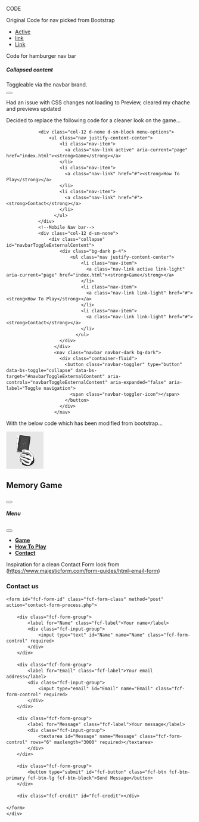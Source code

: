 CODE

Original Code for nav picked from Bootstrap
 <ul class="nav justify-content-end">
                        <li class="nav-item">
                          <a class="nav-link active" aria-current="page" href="#">Active</a>
                        </li>
                        <li class="nav-item">
                          <a class="nav-link" href="#">link</a>
                        </li>
                        <li class="nav-item">
                          <a class="nav-link" href="#">Link</a>
                        </li>
                      </ul>

Code for hamburger nav bar 
<div class="pos-f-t">
  <div class="collapse" id="navbarToggleExternalContent">
    <div class="bg-dark p-4">
      <h5 class="text-white h4">Collapsed content</h5>
      <span class="text-muted">Toggleable via the navbar brand.</span>
    </div>
  </div>
  <nav class="navbar navbar-dark bg-dark">
    <button class="navbar-toggler" type="button" data-toggle="collapse" data-target="#navbarToggleExternalContent" aria-controls="navbarToggleExternalContent" aria-expanded="false" aria-label="Toggle navigation">
      <span class="navbar-toggler-icon"></span>
    </button>
  </nav>
</div>

Had an issue with CSS changes not loading to Preview, cleared my chache and previews updated

Decided to replace the following code for a cleaner look on the game...
<!--Below Nav will be visible on screens large than sm-->
                <div class="col-12 d-none d-sm-block menu-options">
                    <ul class="nav justify-content-center">
                        <li class="nav-item">
                          <a class="nav-link active" aria-current="page" href="index.html"><strong>Game</strong></a>
                        </li>
                        <li class="nav-item">
                          <a class="nav-link" href="#"><strong>How To Play</strong></a>
                        </li>
                        <li class="nav-item">
                          <a class="nav-link" href="#"><strong>Contact</strong></a>
                        </li>
                      </ul>
                </div>
                <!--Mobile Nav bar-->
                <div class="col-12 d-sm-none">
                    <div class="collapse" id="navbarToggleExternalContent">
                        <div class="bg-dark p-4">
                            <ul class="nav justify-content-center">
                                <li class="nav-item">
                                  <a class="nav-link active link-light" aria-current="page" href="index.html"><strong>Game</strong></a>
                                </li>
                                <li class="nav-item">
                                  <a class="nav-link link-light" href="#"><strong>How To Play</strong></a>
                                </li>
                                <li class="nav-item">
                                  <a class="nav-link link-light" href="#"><strong>Contact</strong></a>
                                </li>
                              </ul>
                        </div>
                      </div>
                      <nav class="navbar navbar-dark bg-dark">
                        <div class="container-fluid">
                          <button class="navbar-toggler" type="button" data-bs-toggle="collapse" data-bs-target="#navbarToggleExternalContent" aria-controls="navbarToggleExternalContent" aria-expanded="false" aria-label="Toggle navigation">
                            <span class="navbar-toggler-icon"></span>
                          </button>
                        </div>
                      </nav>
With the below code which has been modified from bootstrap...
<nav class="navbar bg-body-tertiary fixed-top">
          <div class="container-fluid">
            <a href="index.html"><img src="/assets/images/logoimage.jpg" alt="memory_game" class="logo"></a>
            <h2>Memory Game</h2>
            <button class="navbar-toggler" type="button" data-bs-toggle="offcanvas" data-bs-target="#offcanvasNavbar" aria-controls="offcanvasNavbar">
              <span class="navbar-toggler-icon"></span>
            </button>
            <div class="offcanvas offcanvas-end" tabindex="-1" id="offcanvasNavbar" aria-labelledby="offcanvasNavbarLabel">
              <div class="offcanvas-header">
                <h5 class="offcanvas-title" id="offcanvasNavbarLabel">Menu</h5>
                  <button type="button" class="btn-close" data-bs-dismiss="offcanvas" aria-label="Close"></button>
              </div>
              <div class="offcanvas-body">
                <ul class="navbar-nav justify-content-end flex-grow-1 pe-3">
                  <li class="nav-item">
                    <a class="nav-link active" aria-current="page" href="#"><strong>Game</strong></a>
                  </li>
                  <li class="nav-item">
                    <a class="nav-link" href="#"><strong>How To Play</strong></a>
                  </li>
                  <li>
                    <a class="nav-link" href="#"><strong>Contact</strong></a>
                  </li>
                </ul>
              </div>
            </div>
          </div>
        </nav>


Inspiration for a clean Contact Form look from (https://www.majesticform.com/form-guides/html-email-form)

<div id="fcf-form">
    <h3 class="fcf-h3">Contact us</h3>

    <form id="fcf-form-id" class="fcf-form-class" method="post" action="contact-form-process.php">
        
        <div class="fcf-form-group">
            <label for="Name" class="fcf-label">Your name</label>
            <div class="fcf-input-group">
                <input type="text" id="Name" name="Name" class="fcf-form-control" required>
            </div>
        </div>

        <div class="fcf-form-group">
            <label for="Email" class="fcf-label">Your email address</label>
            <div class="fcf-input-group">
                <input type="email" id="Email" name="Email" class="fcf-form-control" required>
            </div>
        </div>

        <div class="fcf-form-group">
            <label for="Message" class="fcf-label">Your message</label>
            <div class="fcf-input-group">
                <textarea id="Message" name="Message" class="fcf-form-control" rows="6" maxlength="3000" required></textarea>
            </div>
        </div>

        <div class="fcf-form-group">
            <button type="submit" id="fcf-button" class="fcf-btn fcf-btn-primary fcf-btn-lg fcf-btn-block">Send Message</button>
        </div>

        <div class="fcf-credit" id="fcf-credit"></div>

    </form>
    </div>